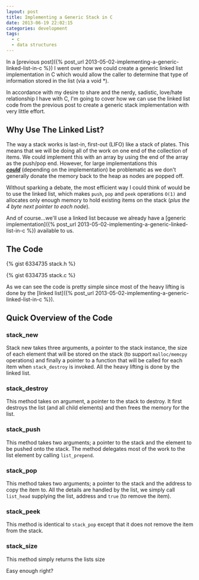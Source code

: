 ```yaml
---
layout: post
title: Implementing a Generic Stack in C
date: 2013-06-19 22:02:15
categories: development
tags:
  - c
  - data structures
---
```

In a [previous post]({% post_url 2013-05-02-implementing-a-generic-linked-list-in-c %}) I went over how we could create a generic linked list implementation in C which would allow the caller to determine that type of information stored in the list (via a void *).

In accordance with my desire to share and the nerdy, sadistic, love/hate relationship I have with C, I'm going to cover how we can use the linked list code from the previous post to create a generic stack implementation with very little effort.

## Why Use The Linked List?

The way a stack works is last-in, first-out (LIFO) like a stack of plates. This means that we will be doing all of the work on one end of the collection of items. We could implement this with an array by using the end of the array as the push/pop end. However, for large implementations this _**<u>could</u>**_ (depending on the implementation) be problematic as we don't generally donate the memory back to the heap as nodes are popped off.

Without sparking a debate, the most efficient way I could think of would be to use the linked list, which makes `push`, `pop` and `peek` operations `O(1)` and allocates only enough memory to hold existing items on the stack (*plus the 4 byte next pointer to each node*).

And of course...we'll use a linked list because we already have a [generic implementation]({% post_url 2013-05-02-implementing-a-generic-linked-list-in-c %}) available to us.

## The Code

{% gist 6334735 stack.h %}

{% gist 6334735 stack.c %}

As we can see the code is pretty simple since most of the heavy lifting is done by the [linked list]({% post_url 2013-05-02-implementing-a-generic-linked-list-in-c %}).

## Quick Overview of the Code

### stack_new

Stack new takes three arguments, a pointer to the stack instance, the size of each element that will be stored on the stack (to support `malloc/memcpy` operations) and finally a pointer to a function that will be called for each item when `stack_destroy` is invoked. All the heavy lifting is done by the linked list.

### stack_destroy

This method takes on argument, a pointer to the stack to destroy. It first destroys the list (and all child elements) and then frees the memory for the list.

### stack_push

This method takes two arguments; a pointer to the stack and the element to be pushed onto the stack. The method delegates most of the work to the list element by calling `list_prepend`.

### stack_pop

This method takes two arguments; a pointer to the stack and the address to copy the item to. All the details are handled by the list, we simply call `list_head` supplying the list, address and `true` (to remove the item).

### stack_peek

This method is identical to `stack_pop` except that it does not remove the item from the stack.

### stack_size

This method simply returns the lists size

Easy enough right?